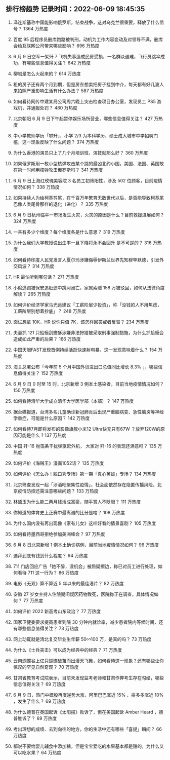 
## 排行榜趋势 记录时间：2022-06-09 18:45:35
  
  1. 泽连斯基称中国能影响俄罗斯，结束战争，这对乌克兰很重要，释放了什么信号？ 1364 万热度
    
  2. 百度 95 后程序员删库跑路被判刑，动机为工作内容变动及对领导不满，删库会给互联网公司带来哪些影响？ 696 万热度
    
  3. 6 月 9 日空军一架歼 7 飞机失事造成民房受损，一名群众遇难，飞行员跳伞成功，有哪些信息值得关注？ 642 万热度
    
  4. 柳岩是怎么火起来的？ 614 万热度
    
  5. 租的房子还有两个月到期，但是房东想卖把房子挂到中介，每天都有好几波人来拍照严重影响生活有什么办法？ 587 万热度
    
  6. 如何看待网传中建某局公司周六晚上突击检查项目办公室，发现员工 PS5 游戏机，并通报处罚？ 480 万热度
    
  7. 北京朝阳 6 月 9 日下午起暂停娱乐场所营业，哪些信息值得关注？ 427 万热度
    
  8. 中小学教师学历「攀升」，小学 2/3 为本科学历，硕士成大城市中学招聘门槛，这一现象反映了什么问题？ 374 万热度
    
  9. 为什么香港的演员只上了几个月培训班，演技就那么好？ 360 万热度
    
  10. 如果俄罗斯用一枚小型核弹攻击某个跳的最凶北约小国，美国、法国、英国敢在第一时间用核弹攻击俄罗斯吗？ 341 万热度
    
  11. 6 月 9 日上海红玫瑰美容院 3 名员工初筛阳性，涉及 502 位顾客，目前疫情情况如何？ 338 万热度
    
  12. 如果持续人为给柯基剪尾，在千百万年繁育无数世代以后，是否能导致柯基尾巴像人类尾骨那样的退化（进化）？ 335 万热度
    
  13. 6 月 9 日杭州临平一市场发生火灾，火灾的原因是什么？目前救援进展如何？ 324 万热度
    
  14. 一共有多少个维度？每个维度各是什么意思？ 319 万热度
    
  15. 为什么我们大学教授说出生率一旦下降将永不会回升 是不可逆的？ 316 万热度
    
  16. 如何看待印度人民党发言人夏尔玛涉嫌侮辱伊斯兰世界先知穆罕默德，引发外交风波？ 314 万热度
    
  17. HR 最怕听到哪句话？ 271 万热度
    
  18. 小偷逃跑被保安追赶途中跳河溺亡，家属索赔 158 万被驳回，如何从法律角度解读？ 265 万热度
    
  19. 如何评价经济学家马光远建议「工薪阶层少投资」，称「没钱的人不用焦虑，工薪阶层别想着抄底」？ 248 万热度
    
  20. 面试想拿 10K，HR 说你只值 7K，该怎样回答或者反驳？ 234 万热度
    
  21. 夫妻抓 121 只蛤蟆刮蟾酥涉嫌非法狩猎被采取刑事强制措施，为什么抓蛤蟆会造成如此严重的后果？ 166 万热度
    
  22. 中国天眼FAST发现首例持续活跃快速射电暴，这一发现意味着什么？ 154 万热度
    
  23. 海关总署公布「今年前 5 个月中国外贸进出口总值同比增长 8.3% 」，哪些信息值得关注？ 152 万热度
    
  24. 6 月 9 日 0 时至 15 时，北京新增 3 例本土感染者，目前当地疫情情况如何？ 150 万热度
    
  25. 如何看待清华大学成立清华大学医学部（本部）？ 147 万热度
    
  26. 据台媒报道，台湾多名儿童确诊新冠肺炎后出现严重脑病变、急性脑炎等神经学重症，可能是什么原因？ 142 万热度
    
  27. 如何看待7月即将发布的影像旗舰小米12 Ultra快充只有67W ？放弃120W的原因可能是什么 ? 137 万热度
    
  28. 中国 歼-16 抛箔条干扰弹驱赶外机， 大家对 歼-16 的表现还满意吗？ 135 万热度
    
  29. 如何评价《海贼王》漫画1052话？ 135 万热度
    
  30. 如何评价《怎么办！脱口秀专场》第一期「真心英雄」专场？ 134 万热度
    
  31. 北京筛查发现一起「涉酒吧聚集性疫情」，社会面依然存在隐匿传播风险，北京疫情防控还需注意哪些问题？ 133 万热度
    
  32. 林黛玉为什么能二两月钱活成富豪，随手赏人不眨眼？ 111 万热度
    
  33. 你知道的体育史上正赛中最离谱的比分是啥？ 108 万热度
    
  34. 为什么国内没有再出现像《家有儿女》这样好看的情景喜剧？ 105 万热度
    
  35. 如何看待墨西哥拒绝参加美洲峰会？ 97 万热度
    
  36. 6 月 8 日北京新增 1 例本土确诊病例，目前当地疫情情况如何？ 96 万热度
    
  37. 迪拜到底有钱到什么程度？ 94 万热度
    
  38. 711 门店回应广告「她不醉，没机会」被质疑擦边，称已对员工进行处理，如何看待 711 这一行为？ 86 万热度
    
  39. 电影《无双》算不算近 5 年以来的最佳港片？ 82 万热度
    
  40. 安徽 27 岁女主持人住院期间疑因药物致死，医院称正在调查，具体情况如何？ 77 万热度
    
  41. 如何评价 2022 新高考山东政治？ 77 万热度
    
  42. 国家卫健委要求提高患者到院 30 分钟内就诊率，减少患者院内等候时间，还有哪些信息值得关注？ 73 万热度
    
  43. 网上动辄就是清北复交毕业生年薪 50∽100 万，是真的吗？ 73 万热度
    
  44. 为什么《士兵突击》可以成为经典中的经典？ 71 万热度
    
  45. 云南蝴蝶谷上亿只蝴蝶破茧而出漫天飞舞，如何看待这一现象？还有哪些让你惊叹的罕见自然奇观？ 70 万热度
    
  46. 甘肃省教育考试院表示，目前未发现监考老师和甘肃作弊考生存在勾结，哪些信息值得关注？ 69 万热度
    
  47. 6 月 9 日，热门中概股再度逆势大涨，阿里巴巴涨近 15% 、拼多多涨近 10% ，发生了什么？ 69 万热度
    
  48. 为什么德普在英国起诉《太阳报》败诉了，但在美国起诉 Amber Heard ，德普胜诉了？ 69 万热度
    
  49. 考出理想的成绩、去到向往的地方，你的生活中还有哪些「喜提」瞬间？ 66 万热度
    
  50. 都说不要给婴儿辅食中添加糖，但是宝宝爱吃的水果基本都是甜的，为什么又可以吃水果？ 64 万热度
    